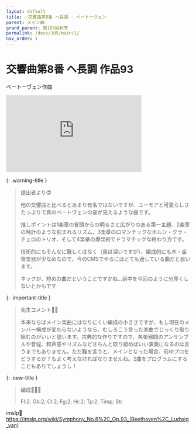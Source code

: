 ```yaml
---
layout: default
title: ✅交響曲第8番 ヘ長調 - ベートーヴェン
parent: メイン曲
grand_parent: 第105回秋季
permalink: /docs/105/main/1/
nav_order: 1
---
```


# 交響曲第8番 ヘ長調 作品93

ベートーヴェン作曲

<iframe width="370" height="210" src="https://www.youtube.com/embed/C2Avpt9FKP0?si=OwdkktLF1rPXbUSe" title="YouTube video player" frameborder="0" allow="accelerometer; autoplay; clipboard-write; encrypted-media; gyroscope; picture-in-picture; web-share" referrerpolicy="strict-origin-when-cross-origin" allowfullscreen></iframe>

{: .warning-title }
> 提出者より😍
>
> 他の交響曲と比べるとあまり有名ではないですが、ユーモアと可愛らしさたっぷりで真のベートヴェンの姿が見えるような曲です。
>
> 推しポイントは1楽章の冒頭からの明るさと広がりのある第一主題、2楽章の時計のような刻まれるリズム、3楽章のロマンチックなホルン・クラ・チェロのトリオ、そして4楽章の爆発的でドラマチックな終わり方です。
>
> 技術的にもそんなに難しくはなく（奥は深いですが）、編成的にも木・金管楽器が少なめなので、今のCMSでやるにはとても適している曲だと思います。
>
> ネックが、短めの曲だということですかね…前中を今回のように分厚くしないとかもです

{: .important-title }
> 先生コメント🤵‍♂️
>
> 本来ならばメイン楽曲にはなりにくい編成の小ささですが、もし現在のメンバー構成が変わらないようなら、むしろこう言った楽曲でじっくり取り組むのがいいと思います。古典的な作りですので、各楽器間のアンサンブルや音程、和声感やリズムなどきちんと取り組めばいい演奏になるのは言うまでもありません。ただ難を言うと、メインとなった場合、前中プロをどうするか？もよく考えなければなりませんね。2曲をプログラムにすることもありでしょうし！

{: .new-title }
> 編成🎻🎺🥁
>
> Fl:2; Ob:2; Cl:2; Fg:2; Hr:2; Tp:2; Timp; Str

imslp🎼
<a href="https://imslp.org/wiki/Symphony_No.8%2C_Op.93_(Beethoven%2C_Ludwig_van)">https://imslp.org/wiki/Symphony_No.8%2C_Op.93_(Beethoven%2C_Ludwig_van)</a>